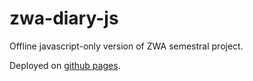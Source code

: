 # zwa-diary-js

Offline javascript-only version of ZWA semestral project.

Deployed on [github pages](https://shetr.github.io/zwa-diary-js).
